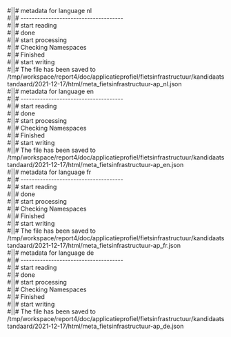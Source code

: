 #||# metadata for language nl   
#||# -------------------------------------  
#||# start reading  
#||# done  
#||# start processing  
#||# Checking Namespaces  
#||# Finished  
#||# start writing  
#||# The file has been saved to /tmp/workspace/report4/doc/applicatieprofiel/fietsinfrastructuur/kandidaatstandaard/2021-12-17/html/meta_fietsinfrastructuur-ap_nl.json  
#||# metadata for language en   
#||# -------------------------------------  
#||# start reading  
#||# done  
#||# start processing  
#||# Checking Namespaces  
#||# Finished  
#||# start writing  
#||# The file has been saved to /tmp/workspace/report4/doc/applicatieprofiel/fietsinfrastructuur/kandidaatstandaard/2021-12-17/html/meta_fietsinfrastructuur-ap_en.json  
#||# metadata for language fr   
#||# -------------------------------------  
#||# start reading  
#||# done  
#||# start processing  
#||# Checking Namespaces  
#||# Finished  
#||# start writing  
#||# The file has been saved to /tmp/workspace/report4/doc/applicatieprofiel/fietsinfrastructuur/kandidaatstandaard/2021-12-17/html/meta_fietsinfrastructuur-ap_fr.json  
#||# metadata for language de   
#||# -------------------------------------  
#||# start reading  
#||# done  
#||# start processing  
#||# Checking Namespaces  
#||# Finished  
#||# start writing  
#||# The file has been saved to /tmp/workspace/report4/doc/applicatieprofiel/fietsinfrastructuur/kandidaatstandaard/2021-12-17/html/meta_fietsinfrastructuur-ap_de.json  
